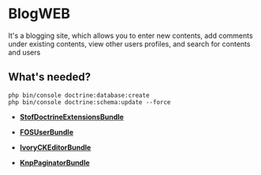 BlogWEB
========================

It's a blogging site, which allows you to enter new contents, add comments under existing contents, view other users profiles, and search for contents and users

What's needed?
--------------
    
    php bin/console doctrine:database:create
    php bin/console doctrine:schema:update --force

  
  * [**StofDoctrineExtensionsBundle**][1]

  * [**FOSUserBundle**][2]
  
  * [**IvoryCKEditorBundle**][3]
  
  * [**KnpPaginatorBundle**][4]


[1]:  https://symfony.com/doc/master/bundles/StofDoctrineExtensionsBundle/index.html
[2]:  https://symfony.com/doc/master/bundles/FOSUserBundle/index.html
[3]:  https://symfony.com/doc/master/bundles/IvoryCKEditorBundle/index.html
[4]:  https://github.com/KnpLabs/KnpPaginatorBundle